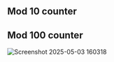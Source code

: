 ## Mod 10 counter


## Mod 100 counter
![Screenshot 2025-05-03 160318](https://github.com/user-attachments/assets/bfeed9b7-5291-4ddf-8213-48e2179927e7)
